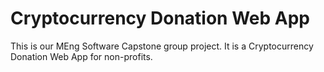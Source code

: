 # Cryptocurrency Donation Web App
This is our MEng Software Capstone group project. It is a Cryptocurrency Donation Web App for non-profits.
